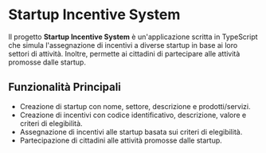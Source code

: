 # Startup Incentive System

Il progetto **Startup Incentive System** è un'applicazione scritta in TypeScript che simula l'assegnazione di incentivi a diverse startup in base ai loro settori di attività. Inoltre, permette ai cittadini di partecipare alle attività promosse dalle startup.

## Funzionalità Principali
- Creazione di startup con nome, settore, descrizione e prodotti/servizi.
- Creazione di incentivi con codice identificativo, descrizione, valore e criteri di elegibilità.
- Assegnazione di incentivi alle startup basata sui criteri di elegibilità.
- Partecipazione di cittadini alle attività promosse dalle startup.

